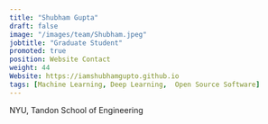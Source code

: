 ```yaml
---
title: "Shubham Gupta"
draft: false
image: "/images/team/Shubham.jpeg"
jobtitle: "Graduate Student"
promoted: true
position: Website Contact
weight: 44
Website: https://iamshubhamgupto.github.io
tags: [Machine Learning, Deep Learning,  Open Source Software]
---
```



NYU, Tandon School of Engineering
